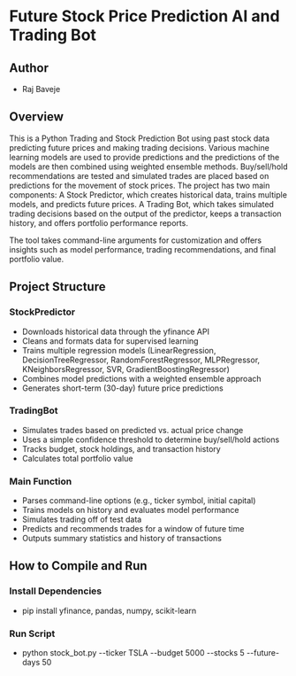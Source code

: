 # Future Stock Price Prediction AI and Trading Bot

## Author
- Raj Baveje

## Overview
This is a Python Trading and Stock Prediction Bot using past stock data predicting future prices and making trading decisions. Various machine learning models are used to provide predictions and the predictions of the models are then combined using weighted ensemble methods. Buy/sell/hold recommendations are tested and simulated trades are placed based on predictions for the movement of stock prices.
The project has two main components:
A Stock Predictor, which creates historical data, trains multiple models, and predicts future prices.
A Trading Bot, which takes simulated trading decisions based on the output of the predictor, keeps a transaction history, and offers portfolio performance reports.

The tool takes command-line arguments for customization and offers insights such as model performance, trading recommendations, and final portfolio value.

## Project Structure
### StockPredictor
- Downloads historical data through the yfinance API
- Cleans and formats data for supervised learning
- Trains multiple regression models (LinearRegression, DecisionTreeRegressor, RandomForestRegressor, MLPRegressor, KNeighborsRegressor, SVR, GradientBoostingRegressor)
- Combines model predictions with a weighted ensemble approach
- Generates short-term (30-day) future price predictions

### TradingBot
- Simulates trades based on predicted vs. actual price change
- Uses a simple confidence threshold to determine buy/sell/hold actions
- Tracks budget, stock holdings, and transaction history
- Calculates total portfolio value

### Main Function
- Parses command-line options (e.g., ticker symbol, initial capital)
- Trains models on history and evaluates model performance
- Simulates  trading off of test data
- Predicts and recommends trades for a window of future time
- Outputs summary statistics and history of transactions

## How to Compile and Run
### Install Dependencies
- pip install yfinance, pandas, numpy, scikit-learn
### Run Script
- python stock_bot.py --ticker TSLA --budget 5000 --stocks 5 --future-days 50






